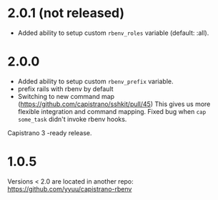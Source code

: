 # 2.0.1 (not released)

* Added ability to setup custom `rbenv_roles` variable (default: :all).

# 2.0.0

* Added ability to setup custom `rbenv_prefix` variable.
* prefix rails with rbenv by default
* Switching to new command map (https://github.com/capistrano/sshkit/pull/45)
  This gives us more flexible integration and command mapping.
  Fixed bug when `cap some_task` didn't invoke rbenv hooks.

Capistrano 3 -ready release.

# 1.0.5

Versions < 2.0 are located in another repo: https://github.com/yyuu/capistrano-rbenv
